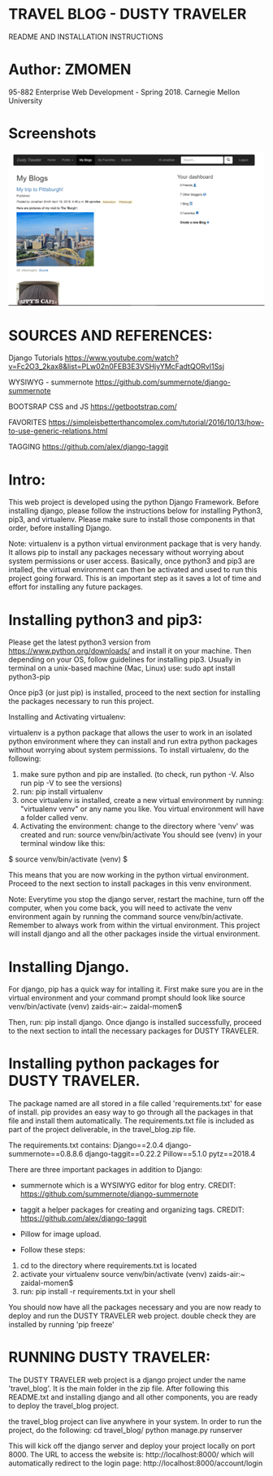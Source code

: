 # TRAVEL BLOG - DUSTY TRAVELER 
 README AND INSTALLATION INSTRUCTIONS

# Author: ZMOMEN
 95-882 Enterprise Web Development - Spring 2018. Carnegie Mellon University 

# Screenshots

![screen1](/demo/screen1.png)

# SOURCES AND REFERENCES: 
 
 Django Tutorials
 https://www.youtube.com/watch?v=Fc2O3_2kax8&list=PLw02n0FEB3E3VSHjyYMcFadtQORvl1Ssj
 
 WYSIWYG - summernote
 https://github.com/summernote/django-summernote
 
 BOOTSRAP CSS and JS
 https://getbootstrap.com/
 
 FAVORITES
 https://simpleisbetterthancomplex.com/tutorial/2016/10/13/how-to-use-generic-relations.html
 
 TAGGING
 https://github.com/alex/django-taggit


# Intro: 

This web project is developed using the python Django Framework. Before installing django, please follow the instructions below for installing Python3, pip3, and virtualenv. Please make sure to install those components in that order, before installing Django.


Note: virtualenv is a python virtual environment package that is very handy. It allows pip to install any packages necessary without worrying about system permissions or user access. Basically, once python3 and pip3 are intalled, the virtual environment can then be activated and used to run this project going forward. This is an important step as it saves a lot of time and effort for installing any future packages.   


# Installing python3 and pip3: 

Please get the latest python3 version from https://www.python.org/downloads/ and install it on your machine. 
Then depending on your OS, follow guidelines for installing pip3. 
Usually in terminal on a unix-based machine (Mac, Linux) use: sudo apt install python3-pip

Once pip3 (or just pip) is installed, proceed to the next section for installing the packages necessary to run this project. 

Installing and Activating virtualenv: 
	
virtualenv is a python package that allows the user to work in an isolated python environment where they can install and run extra python packages without worrying about system permissions. To install virtualenv, do the following: 

1. make sure python and pip are installed. (to check, run python -V. Also run pip -V to see the versions)
2. run: pip install virtualenv
3. once virtualenv is installed, create a new virtual environment by running: "virtualenv venv" or any name you like. You virtual environment will have a folder called venv.
4. Activating the environment: change to the directory where 'venv' was created and run: source venv/bin/activate
You should see (venv) in your terminal window like this: 

$ source venv/bin/activate
(venv) $ 

This means that you are now working in the python virtual environment. Proceed to the next section to install packages in this venv environment. 

Note: Everytime you stop the django server, restart the machine, turn off the computer, when you come back, you will need to activate the venv environment again by running the command source venv/bin/activate. Remember to always work from within the virtual environment. This project will install django and all the other packages inside the virtual environment.


# Installing Django. 

For django, pip has a quick way for intalling it. First make sure you are in the virtual environment and your command prompt should look like 
source venv/bin/activate
(venv) zaids-air:~ zaidal-momen$ 

Then, run: pip install django. 
Once django is installed successfully, proceed to the next section to intall the necessary packages for DUSTY TRAVELER. 

# Installing python packages for DUSTY TRAVELER. 

 The package named are all stored in a file called 'requirements.txt' for ease of install. pip provides an easy way to go through all the packages in that file and install them automatically. The requirements.txt file is included as part of the project deliverable, in the travel_blog.zip file. 

The requirements.txt contains: 
Django==2.0.4
django-summernote==0.8.8.6
django-taggit==0.22.2
Pillow==5.1.0
pytz==2018.4 

There are three important packages in addition to Django: 
- summernote which is a WYSIWYG editor for blog entry. CREDIT: https://github.com/summernote/django-summernote
- taggit a helper packages for creating and organizing tags. CREDIT: https://github.com/alex/django-taggit
-  Pillow for image upload. 

- Follow these steps:
1. cd to the directory where requirements.txt is located
2. activate your virtualenv 
	source venv/bin/activate
	(venv) zaids-air:~ zaidal-momen$ 
3. run:  pip install -r requirements.txt in your shell

You should now have all the packages necessary and you are now ready to deploy and run the DUSTY TRAVELER web project. double check they are installed by running 'pip freeze'

# RUNNING DUSTY TRAVELER: 

The DUSTY TRAVELER web project is a django project under the name 'travel_blog'. It is the main folder in the zip file. After following this README.txt and installing django and all other components, you are ready to deploy the travel_blog project. 

the travel_blog project can live anywhere in your system. In order to run the project, do the following: 
cd travel_blog/
python manage.py runserver 

This will kick off the django server and deploy your project locally on port 8000. The URL to access the website is:
http://localhost:8000/ which will automatically redirect to the login page: http://localhost:8000/account/login




